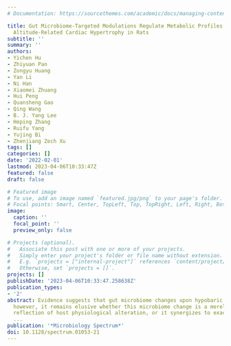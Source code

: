 ```yaml
---
# Documentation: https://sourcethemes.com/academic/docs/managing-content/

title: Gut Microbiome-Targeted Modulations Regulate Metabolic Profiles and Alleviate
  Altitude-Related Cardiac Hypertrophy in Rats
subtitle: ''
summary: ''
authors:
- Yichen Hu
- Zhiyuan Pan
- Zongyu Huang
- Yan Li
- Ni Han
- Xiaomei Zhuang
- Hui Peng
- Quansheng Gao
- Qing Wang
- B. J. Yang Lee
- Heping Zhang
- Ruifu Yang
- Yujing Bi
- Zhenjiang Zech Xu
tags: []
categories: []
date: '2022-02-01'
lastmod: 2023-04-06T10:33:47Z
featured: false
draft: false

# Featured image
# To use, add an image named `featured.jpg/png` to your page's folder.
# Focal points: Smart, Center, TopLeft, Top, TopRight, Left, Right, BottomLeft, Bottom, BottomRight.
image:
  caption: ''
  focal_point: ''
  preview_only: false

# Projects (optional).
#   Associate this post with one or more of your projects.
#   Simply enter your project's folder or file name without extension.
#   E.g. `projects = ["internal-project"]` references `content/project/deep-learning/index.md`.
#   Otherwise, set `projects = []`.
projects: []
publishDate: '2023-04-06T10:33:47.258638Z'
publication_types:
- '2'
abstract: Evidence suggests that gut microbiome changes upon hypobaric hypoxia exposure;
  however, it remains elusive whether this microbiome change is a merely derivational
  reflection of host physiological alteration, or it synergizes to exacerbate high-altitude
  ...
publication: '*Microbiology Spectrum*'
doi: 10.1128/spectrum.01053-21
---
```

